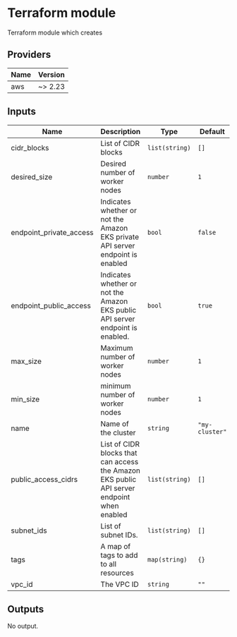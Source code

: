 # Terraform module
Terraform module which creates

<!-- BEGINNING OF PRE-COMMIT-TERRAFORM DOCS HOOK -->
## Providers

| Name | Version |
|------|---------|
| aws | ~> 2.23 |

## Inputs

| Name | Description | Type | Default | Required |
|------|-------------|------|---------|:-----:|
| cidr\_blocks | List of CIDR blocks | `list(string)` | `[]` | no |
| desired\_size | Desired number of worker nodes | `number` | `1` | no |
| endpoint\_private\_access | Indicates whether or not the Amazon EKS private API server endpoint is enabled | `bool` | `false` | no |
| endpoint\_public\_access | Indicates whether or not the Amazon EKS public API server endpoint is enabled. | `bool` | `true` | no |
| max\_size | Maximum number of worker nodes | `number` | `1` | no |
| min\_size | minimum number of worker nodes | `number` | `1` | no |
| name | Name of the cluster | `string` | `"my-cluster"` | no |
| public\_access\_cidrs | List of CIDR blocks that can access the Amazon EKS public API server endpoint when enabled | `list(string)` | `[]` | no |
| subnet\_ids | List of subnet IDs. | `list(string)` | `[]` | no |
| tags | A map of tags to add to all resources | `map(string)` | `{}` | no |
| vpc\_id | The VPC ID | `string` | `""` | no |

## Outputs

No output.

<!-- END OF PRE-COMMIT-TERRAFORM DOCS HOOK -->
